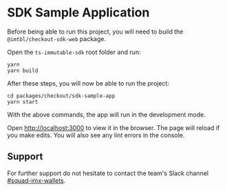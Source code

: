 # SDK Sample Application

Before being able to run this project, you will need to build the `@imtbl/checkout-sdk-web` package. 

Open the `ts-immutable-sdk` root folder and run:
```
yarn
yarn build
```

After these steps, you will now be able to run the project:

```
cd packages/checkout/sdk-sample-app
yarn start
```

With the above commands, the app will run in the development mode.

Open [http://localhost:3000](http://localhost:3000) to view it in the browser. The page will reload if you make edits. You will also see any lint errors in the console.

## Support

For further support do not hesitate to contact the team's Slack channel [#squad-imx-wallets](https://imtbl.slack.com/archives/C02UK3GC2N4).
